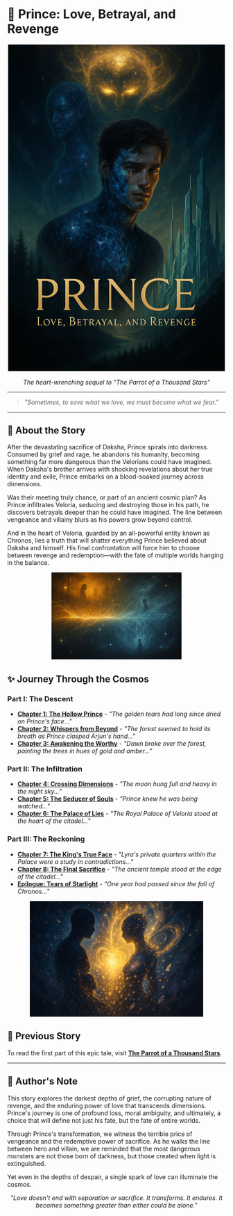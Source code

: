 # 🌌 Prince: Love, Betrayal, and Revenge

<div align="center">
  <img src="./poster.png" alt="Prince and Daksha" width="500px">
  <p><em>The heart-wrenching sequel to "The Parrot of a Thousand Stars"</em></p>
</div>

---

> *"Sometimes, to save what we love, we must become what we fear."*

---

## 📖 About the Story

After the devastating sacrifice of Daksha, Prince spirals into darkness. Consumed by grief and rage, he abandons his humanity, becoming something far more dangerous than the Velorians could have imagined. When Daksha's brother arrives with shocking revelations about her true identity and exile, Prince embarks on a blood-soaked journey across dimensions.

Was their meeting truly chance, or part of an ancient cosmic plan? As Prince infiltrates Veloria, seducing and destroying those in his path, he discovers betrayals deeper than he could have imagined. The line between vengeance and villainy blurs as his powers grow beyond control.

And in the heart of Veloria, guarded by an all-powerful entity known as Chronos, lies a truth that will shatter everything Prince believed about Daksha and himself. His final confrontation will force him to choose between revenge and redemption—with the fate of multiple worlds hanging in the balance.

<div align="center">
  <img src="./Cosmic Divide.png" alt="Cosmic Divide" width="300px">
</div>

## ✨ Journey Through the Cosmos

### Part I: The Descent
- [**Chapter 1: The Hollow Prince**](chapters/chapter1.md) - *"The golden tears had long since dried on Prince's face..."*
- [**Chapter 2: Whispers from Beyond**](chapters/chapter2.md) - *"The forest seemed to hold its breath as Prince clasped Arjun's hand..."*
- [**Chapter 3: Awakening the Worthy**](chapters/chapter3.md) - *"Dawn broke over the forest, painting the trees in hues of gold and amber..."*

### Part II: The Infiltration
- [**Chapter 4: Crossing Dimensions**](chapters/chapter4.md) - *"The moon hung full and heavy in the night sky..."*
- [**Chapter 5: The Seducer of Souls**](chapters/chapter5.md) - *"Prince knew he was being watched..."*
- [**Chapter 6: The Palace of Lies**](chapters/chapter6.md) - *"The Royal Palace of Veloria stood at the heart of the citadel..."*

### Part III: The Reckoning
- [**Chapter 7: The King's True Face**](chapters/chapter7.md) - *"Lyra's private quarters within the Palace were a study in contradictions..."*
- [**Chapter 8: The Final Sacrifice**](chapters/chapter8.md) - *"The ancient temple stood at the edge of the citadel..."*
- [**Epilogue: Tears of Starlight**](chapters/epilogue.md) - *"One year had passed since the fall of Chronos..."*

<div align="center">
  <img src="./Cosmic Transformation.png" alt="Cosmic Transformation" width="400px">
</div>

## 🔮 Previous Story

To read the first part of this epic tale, visit [**The Parrot of a Thousand Stars**](https://iamsh.gitbook.io/daksha).

---

## 📝 Author's Note

This story explores the darkest depths of grief, the corrupting nature of revenge, and the enduring power of love that transcends dimensions. Prince's journey is one of profound loss, moral ambiguity, and ultimately, a choice that will define not just his fate, but the fate of entire worlds.

Through Prince's transformation, we witness the terrible price of vengeance and the redemptive power of sacrifice. As he walks the line between hero and villain, we are reminded that the most dangerous monsters are not those born of darkness, but those created when light is extinguished.

Yet even in the depths of despair, a single spark of love can illuminate the cosmos.

<div align="center">
  <p><em>"Love doesn't end with separation or sacrifice. It transforms. It endures. It becomes something greater than either could be alone."</em></p>
</div>

